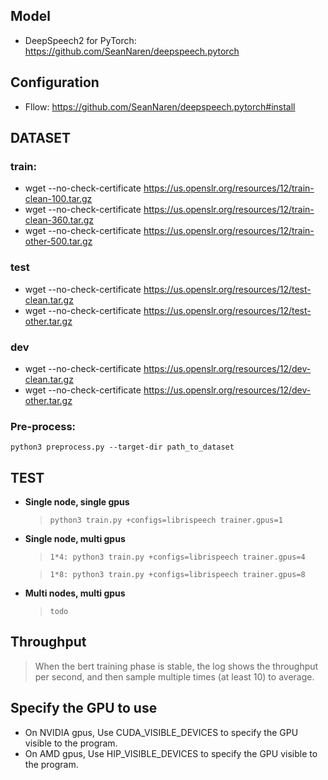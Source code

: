 ## **Model**
- DeepSpeech2 for PyTorch: https://github.com/SeanNaren/deepspeech.pytorch

## **Configuration**
- Fllow: https://github.com/SeanNaren/deepspeech.pytorch#install

## **DATASET**
### train:
- wget --no-check-certificate  https://us.openslr.org/resources/12/train-clean-100.tar.gz
- wget --no-check-certificate  https://us.openslr.org/resources/12/train-clean-360.tar.gz
- wget --no-check-certificate  https://us.openslr.org/resources/12/train-other-500.tar.gz
### test
- wget --no-check-certificate  https://us.openslr.org/resources/12/test-clean.tar.gz
- wget --no-check-certificate  https://us.openslr.org/resources/12/test-other.tar.gz
### dev
- wget --no-check-certificate  https://us.openslr.org/resources/12/dev-clean.tar.gz
- wget --no-check-certificate  https://us.openslr.org/resources/12/dev-other.tar.gz

### Pre-process: 
`python3 preprocess.py --target-dir path_to_dataset`

## **TEST**
- **Single node,  single gpus**
  > `python3 train.py +configs=librispeech trainer.gpus=1`
- **Single node, multi gpus**
  > `1*4: python3 train.py +configs=librispeech trainer.gpus=4`

  > `1*8: python3 train.py +configs=librispeech trainer.gpus=8`

- **Multi nodes, multi gpus**
  > `todo`

## **Throughput**
> When the bert training phase is stable, the log shows the throughput per second, and then sample multiple times (at least 10) to average.

## **Specify the GPU to use**
- On NVIDIA gpus, Use CUDA_VISIBLE_DEVICES to specify the GPU visible to the program.
- On AMD gpus, Use HIP_VISIBLE_DEVICES to specify the GPU visible to the program.
